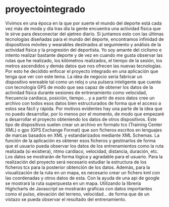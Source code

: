 # proyectointegrado

Vivimos en una época en la que por suerte el mundo del deporte está cada vez más de moda y día tras día la gente encuentra una actividad física que le sirve para desconectar del ajetreo diario. Si juntamos esto con las últimas tecnologías diseñadas para el mundo del deporte, encontramos infinidad de dispositivos móviles y wearables destinados al seguimiento y análisis de la actividad física y la progresión del deportista.
Yo soy amante del ciclismo e intento realizar bastante deporte y de vez en cuando me gusta observar las rutas que he realizado, los kilómetros realizados, el tiempo de la sesión, los metros ascendidos y demás datos que nos ofrecen las nuevas tecnologías.
Por esto he decidido enfocar el proyecto integrado en una aplicación que tenga que ver con este tema.
La idea de negocio sería fabricar un dispositivo wereable tal como un reloj o una pulsera inteligente que cuente con tecnología GPS de modo que sea capaz de obtener los datos de la actividad física durante sesiones de entrenamiento como velocidad, frecuencia cardiaca, posición, tiempo… y a partir de esos datos cree un archivo con todos esos datos bien estructurados de forma que el acceso a estos sea fácil y rápida.
Por motivos evidentes hay una parte de la idea que no puedo desarrollar, por lo menos por el momento, de modo que empezaré a desarrollar el proyecto obteniendo los datos de otros dispositivos.
Este tipo de dispositivos suelen crear un archivo en formato tcx (Training Center XML) o gpx (GPS Exchange Format) que son ficheros escritos en lenguajes de marcas basados en XML y estandarizados mediante XML Schemas.
La función de la aplicación es obtener esos ficheros y gestinarlos de forma que el usuario pueda observar los datos de los entrenamientos como la ruta realizada (si existiera), ritmo cardiaco, velocidad, distancia, duración, etc. Los datos se mostrarán de forma lógica y agradable para el usuario.
Para la realización del proyecto será necesario estudiar la estructura de los ficheros tcx para la posterior obtención de los datos. Además, para la visualización de la ruta en un mapa, es necesario crear un fichero kml con las coordenadas y otros datos de esta. Con la ayuda de una api de google se mostrará la ruta superpuesta en un mapa.
Utilizando la librería Highcharts de Javascript se mostrarán graficas con datos importantes como el pulso, elevación del terreno, velocidad… de forma que de un vistazo se pueda observar el resultado del entrenamiento.
